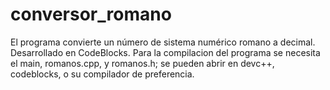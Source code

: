 # conversor_romano
El programa convierte un número de sistema numérico romano a decimal. Desarrollado en CodeBlocks.
Para la compilacion del programa se necesita el main, romanos.cpp, y romanos.h; se pueden abrir en devc++, codeblocks, o su compilador de preferencia. 
